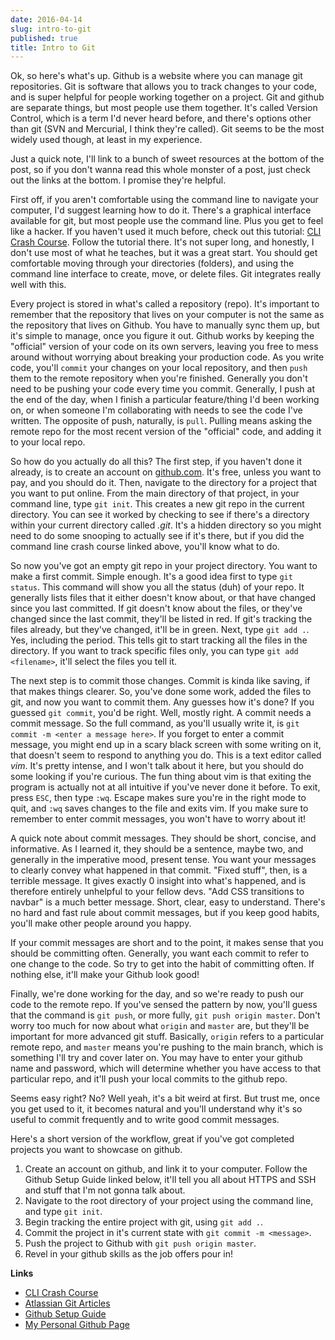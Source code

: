 ```yaml
---
date: 2016-04-14
slug: intro-to-git
published: true
title: Intro to Git
---
```


Ok, so here's what's up. Github is a website where you can manage git
repositories. Git is software that allows you to track changes to your code, and
is super helpful for people working together on a project. Git and github are
separate things, but most people use them together. It's called Version Control,
which is a term I'd never heard before, and there's options other than git (SVN
and Mercurial, I think they're called). Git seems to be the most widely used
though, at least in my experience.

Just a quick note, I'll link to a bunch of sweet resources at the bottom of the
post, so if you don't wanna read this whole monster of a post, just check out
the links at the bottom. I promise they're helpful.

First off, if you aren't comfortable using the command line to navigate your
computer, I'd suggest learning how to do it. There's a graphical interface
available for git, but most people use the command line. Plus you get to feel
like a hacker. If you haven't used it much before, check out this tutorial: [CLI
Crash Course](http://cli.learncodethehardway.org/book/). Follow the tutorial
there. It's not super long, and honestly, I don't use most of what he teaches,
but it was a great start. You should get comfortable moving through your
directories (folders), and using the command line interface to create, move, or
delete files. Git integrates really well with this.

Every project is stored in what's called a repository (repo). It's important to
remember that the repository that lives on your computer is not the same as the
repository that lives on Github. You have to manually sync them up, but it's
simple to manage, once you figure it out. Github works by keeping the "official"
version of your code on its own servers, leaving you free to mess around without
worrying about breaking your production code. As you write code, you'll
```commit``` your changes on your local repository, and then ```push``` them to
the remote repository when you're finished. Generally you don't need to be
pushing your code every time you commit. Generally, I push at the end of the
day, when I finish a particular feature/thing I'd been working on, or when
someone I'm collaborating with needs to see the code I've written. The opposite
of push, naturally, is ```pull```. Pulling means asking the remote repo for the
most recent version of the "official" code, and adding it to your local repo.

So how do you actually do all this? The first step, if you haven't done it
already, is to create an account on [github.com](https://github.com). It's free,
unless you want to pay, and you should do it. Then, navigate to the directory
for a project that you want to put online. From the main directory of that
project, in your command line, type ```git init```. This creates a new git repo
in the current directory. You can see it worked by checking to see if there's a
directory within your current directory called *.git*. It's a hidden directory
so you might need to do some snooping to actually see if it's there, but if you
did the command line crash course linked above, you'll know what to do.

So now you've got an empty git repo in your project directory. You want to make
a first commit. Simple enough. It's a good idea first to type ```git status```.
This command will show you all the status (duh) of your repo. It generally lists
files that it either doesn't know about, or that have changed since you last
committed. If git doesn't know about the files, or they've changed since the
last commit, they'll be listed in red. If git's tracking the files already, but
they've changed, it'll be in green. Next, type ```git add .```. Yes, including
the period. This tells git to start tracking all the files in the directory. If
you want to track specific files only, you can type ```git add <filename>```,
it'll select the files you tell it.

The next step is to commit those changes. Commit is kinda like saving, if that
makes things clearer. So, you've done some work, added the files to git, and now
you want to commit them. Any guesses how it's done? If you guessed ```git
commit```, you'd be right. Well, mostly right. A commit needs a commit message.
So the full command, as you'll usually write it, is ```git commit -m <enter a
message here>```. If you forget to enter a commit message, you might end up in a
scary black screen with some writing on it, that doesn't seem to respond to
anything you do. This is a text editor called *vim*. It's pretty intense, and I
won't talk about it here, but you should do some looking if you're curious. The
fun thing about vim is that exiting the program is actually not at all intuitive
if you've never done it before. To exit, press ```ESC```, then type ```:wq```.
Escape makes sure you're in the right mode to quit, and ```:wq``` saves changes
to the file and exits vim. If you make sure to remember to enter commit
messages, you won't have to worry about it!

A quick note about commit messages. They should be short, concise, and
informative. As I learned it, they should be a sentence, maybe two, and
generally in the imperative mood, present tense. You want your messages to
clearly convey what happened in that commit. "Fixed stuff", then, is a terrible
message. It gives exactly 0 insight into what's happened, and is therefore
entirely unhelpful to your fellow devs. "Add CSS transitions to navbar" is a
much better message. Short, clear, easy to understand. There's no hard and fast
rule about commit messages, but if you keep good habits, you'll make other
people around you happy.

If your commit messages are short and to the point, it makes sense that you
should be committing often. Generally, you want each commit to refer to one
change to the code. So try to get into the habit of committing often. If nothing
else, it'll make your Github look good!

Finally, we're done working for the day, and so we're ready to push our code to
the remote repo. If you've sensed the pattern by now, you'll guess that the
command is ```git push```, or more fully, ```git push origin master```. Don't
worry too much for now about what ```origin``` and ```master``` are, but they'll
be important for more advanced git stuff. Basically, ```origin``` refers to a
particular remote repo, and ```master``` means you're pushing to the main
branch, which is something I'll try and cover later on. You may have to enter
your github name and password, which will determine whether you have access to
that particular repo, and it'll push your local commits to the github repo.

Seems easy right? No? Well yeah, it's a bit weird at first. But trust me, once
you get used to it, it becomes natural and you'll understand why it's so useful
to commit frequently and to write good commit messages.

Here's a short version of the workflow, great if you've got completed projects
you want to showcase on github.

1. Create an account on github, and link it to your computer. Follow the Github
   Setup Guide linked below, it'll tell you all about HTTPS and SSH and stuff
   that I'm not gonna talk about.
2. Navigate to the root directory of your project using the command line, and
   type ```git init```.
3. Begin tracking the entire project with git, using ```git add .```.
4. Commit the project in it's current state with ```git commit -m <message>```.
5. Push the project to Github with ```git push origin master```.
6. Revel in your github skills as the job offers pour in!


**Links**

- [CLI Crash Course](http://cli.learncodethehardway.org/book/)
- [Atlassian Git
  Articles](https://www.atlassian.com/git/tutorials/what-is-version-control)
- [Github Setup
  Guide](https://www.atlassian.com/git/tutorials/what-is-version-control)
- [My Personal Github Page](https://github.com/bowmanmike)
